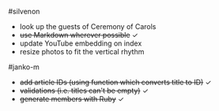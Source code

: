 #silvenon

- look up the guests of Ceremony of Carols
- ~~use Markdown wherever possible~~ &#x2713;
- update YouTube embedding on index
- resize photos to fit the vertical rhythm

#janko-m

- ~~add article IDs (using function which converts title to ID)~~ &#x2713;
- ~~validations (i.e. titles can't be empty)~~ &#x2713;
- ~~generate members with Ruby~~ &#x2713;
